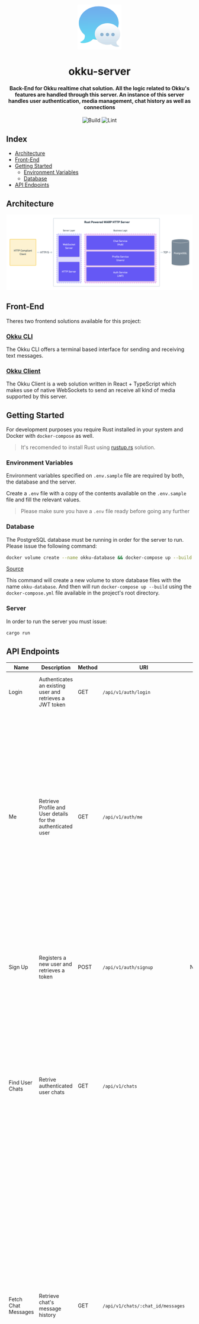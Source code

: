 <div>
  <div align="center" style="display: block; text-align: center;">
    <img src="./docs/images/logo.png" height="120" width="120" />
  </div>
  <h1 align="center">okku-server</h1>
  <h4 align="center">
    Back-End for Okku realtime chat solution. All the logic related
    to Okku's features are handled through this server. An instance
    of this server handles user authentication, media management, chat
    history as well as connections
  </h4>
</div>

<div align="center">

  ![Build](https://github.com/EstebanBorai/okku-server/workflows/build/badge.svg)
  ![Lint](https://github.com/EstebanBorai/okku-server/workflows/clippy/fmt/badge.svg)

</div>

## Index

- [Architecture](#architecture)
- [Front-End](#front-end)
- [Getting Started](#getting-started)
  - [Environment Variables](#environment-variables)
  - [Database](#database)
- [API Endpoints](#api-endpoints)

## Architecture

<div align="center" style="display: block; text-align: center;">
  <img src="./docs/images/diagram.png" width="1000" />
</div>

## Front-End

Theres two frontend solutions available for this project:

### [Okku CLI](https://github.com/EstebanBorai/okku-cli)

The Okku CLI offers a terminal based interface for sending and receiving
text messages.

### [Okku Client](https://github.com/EstebanBorai/okku-client)

The Okku Client is a web solution written in React + TypeScript which makes
use of native WebSockets to send an receive all kind of media supported
by this server.

## Getting Started

For development purposes you require Rust installed in your system and
Docker with `docker-compose` as well.

> It's recomended to install Rust using [rustup.rs](https://rustup.rs) solution.

### Environment Variables

Environment variables specified on `.env.sample` file are required by both,
the database and the server.

Create a `.env` file with a copy of the contents available on the `.env.sample`
file and fill the relevant values.

> Please make sure you have a `.env` file ready before going any further

### Database

The PostgreSQL database must be running in order for the server to run.
Please issue the following command:

```sh
docker volume create --name okku-database && docker-compose up --build
```
[Source](./bin/start-docker)

This command will create a new volume to store database files with the name
`okku-database`. And then will run `docker-compose up --build` using the
`docker-compose.yml` file available in the project's root directory.

### Server

In order to run the server you must issue:

```sh
cargo run
```

## API Endpoints

<table>
  <thead>
    <th>Name</th>
    <th>Description</th>
    <th>Method</th>
    <th>URI</th>
    <th>HTTP Headers</th>
    <th>HTTP Req. Body</th>
    <th>HTTP Res. Body</th>
  </thead>
  <tbody>
    <tr>
      <td>Login</td>
      <td>
        Authenticates an existing user and
        retrieves a JWT token
      </td>
      <td>GET</td>
      <td><code>/api/v1/auth/login</code></td>
      <td>
        <ul>
          <li>
            "Authorization: Basic {Base64(user_id:password)}"
          </li>
        </ul>
      </td>
      <td>N/A</td>
      <td>
        <code>
          {
            "token": ":JWT Token"
          }
        </code>
      </td>
    </tr>
    <tr>
      <td>Me</td>
      <td>
        Retrieve Profile and User details for
        the authenticated user
      </td>
      <td>GET</td>
      <td><code>/api/v1/auth/me</code></td>
      <td>
        <ul>
          <li>
            "Authorization: Bearer {Token}"
          </li>
        </ul>
      </td>
      <td>N/A</td>
      <td>
        <code>
          {
            "user": {
              "id": "52933f2f-2a2f-4942-8398-a8aee83569c6",
              "name": "foo"
            },
            "profile": {
              "id": "0bc1eefd-6dd1-48dc-be2d-73c94ba7f984",
              "first_name": null,
              "email": "foobar@okku.com",
              "avatar": null,
              "surname": null,
              "birthday": null,
              "contacts": null,
              "bio": null
            }
          }
        </code>
      </td>
    </tr>
    <tr>
      <td>Sign Up</td>
      <td>
        Registers a new user and retrieves
        a token
      </td>
      <td>POST</td>
      <td><code>/api/v1/auth/signup</code></td>
      <td>N/A</td>
      <td>
        <code>
          {
            "name": "foobar",
            "password": "root",
            "email": "foobar@okku.com"
          }
        </code>
      </td>
      <td>
        <code>
          {
            "token": ":Token",
            "user": {
              "id": "705c0c8f-9fc7-424d-a9c7-edc9df9146e0",
              "name": "foobar"
            }
          }
        </code>
      </td>
    </tr>
    <tr>
      <td>Find User Chats</td>
      <td>
        Retrive authenticated user chats
      </td>
      <td>GET</td>
      <td><code>/api/v1/chats</code></td>
      <td>
        <ul>
          <li>
            "Authorization: Bearer {Token}"
          </li>
        </ul>
      </td>
      <td>N/A</td>
      <td>
        <code>
          {
            "chats": [
              {
                "id": "10c941f5-f2cc-4f74-890b-34ad5c24fadd",
                "participants_ids": [
                  "56851552-eb2b-478b-8401-4abcd6754380",
                  "52933f2f-2a2f-4942-8398-a8aee83569c6"
                ]
              }
            ]
          }
        </code>
      </td>
    </tr>
    <tr>
      <td>Fetch Chat Messages</td>
      <td>
        Retrieve chat's message history
      </td>
      <td>GET</td>
      <td><code>/api/v1/chats/:chat_id/messages</code></td>
      <td>
        <ul>
          <li>
            "Authorization: Bearer {Token}"
          </li>
        </ul>
      </td>
      <td>N/A</td>
      <td>
        <code>
          {
            "messages": [
              {
                "id": "9fee900b-d92e-4e1e-ad35-b2593a7a53cb",
                "body": "Hello world!",
                "chat": {
                  "id": "10c941f5-f2cc-4f74-890b-34ad5c24fadd",
                  "participants_ids": [
                    "56851552-eb2b-478b-8401-4abcd6754380",
                    "52933f2f-2a2f-4942-8398-a8aee83569c6"
                  ]
                },
                "author": {
                  "id": "56851552-eb2b-478b-8401-4abcd6754380",
                  "name": "foobar"
                },
                "created_at": "2021-02-13T02:12:39.235418Z"
              }
            ]
          }
        </code>
      </td>
    </tr>
    <tr>
      <td>Create Chat</td>
      <td>
        Creates a new chat and specify its
        participants
      </td>
      <td>POST</td>
      <td><code>/api/v1/chats</code></td>
      <td>
        <ul>
          <li>
            "Authorization: Bearer {Token}"
          </li>
        </ul>
      </td>
      <td>
        <code>
          {
            "participants_ids": [
              "56851552-eb2b-478b-8401-4abcd6754380",
              "52933f2f-2a2f-4942-8398-a8aee83569c6"
            ]
          }
        </code>
      </td>
      <td>
        <code>
          {
            "id": "10c941f5-f2cc-4f74-890b-34ad5c24fadd",
            "messages": [],
            "participants_ids": [
              "56851552-eb2b-478b-8401-4abcd6754380",
              "52933f2f-2a2f-4942-8398-a8aee83569c6"
            ]
          }
        </code>
      </td>
    </tr>
  </tbody>
</table>
